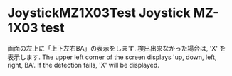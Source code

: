 # JoystickMZ1X03Test Joystick MZ-1X03 test
画面の左上に「上下左右BA」の表示をします.
検出出来なかった場合は, 'X' を表示します.
The upper left corner of the screen displays 'up, down, left, right, BA'.
If the detection fails, 'X' will be displayed.